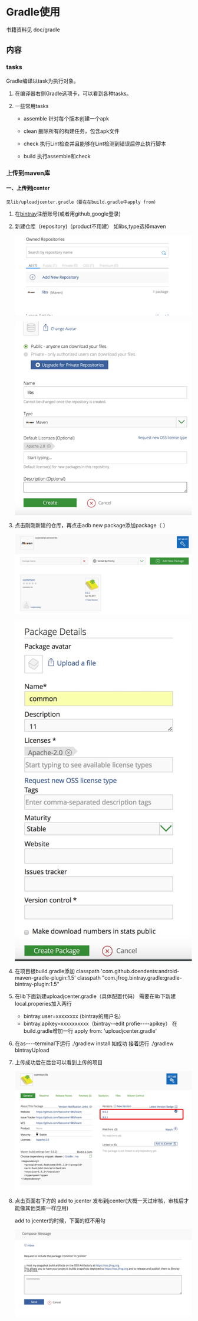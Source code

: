 # Gradle使用
   书籍资料见  doc/gradle
   
   
## 内容   

### tasks
  Gradle编译以task为执行对象。

1. 在编译器右侧Gradle选项卡，可以看到各种tasks。

2. 一些常用tasks 
   * assemble 针对每个版本创建一个apk
   
   * clean 删除所有的构建任务，包含apk文件
   
   * check 执行Lint检查并且能够在Lint检测到错误后停止执行脚本
   
   * build 执行assemble和check
















### 上传到maven库

#### 一、上传到jcenter
    
    见lib/uploadjcenter.gradle（要在在build.gradle中apply from）
    
    
    
 1.  在[bintray](https://bintray.com/)注册账号(或者用github,google登录)

 2.  新建仓库（repository)（product不用建） 如libs,type选择maven  
 
     ![新建仓库](./pic/gradle/pic1.png)
     
     ![新建仓库](./pic/gradle/pic3.png)
 
 3.  点击刚刚新建的仓库，再点击adb new package添加package（ ）
     
     ![package](./pic/gradle/pic2.png)
     
     ![package](./pic/gradle/pic4.png)
  
 4.  在项目根build.gradle添加
     classpath 'com.github.dcendents:android-maven-gradle-plugin:1.5'
     classpath "com.jfrog.bintray.gradle:gradle-bintray-plugin:1.5"
  
 5.  在lib下面新建uploadjcenter.gradle（具体配置代码）
     需要在lib下新建local.properies加入两行
     *  bintray.user=xxxxxxxx  (bintray的用户名)
     *  bintray.apikey=xxxxxxxxxx（bintray--edit profie----apikey）
     在build.gradle增加一行 apply from: 'uploadjcenter.gradle'
     
 6.  在as----terminal下运行
      ./gradlew install 
      如成功  接着运行
      ./gradlew bintrayUpload
 
     
 7.  上传成功后在后台可以看到上传的项目
      
     
     ![package](./pic/gradle/pic5.png)
     
 8.  点击页面右下方的 add to jcenter   发布到jcenter(大概一天过审核，审核后才能像其他类库一样应用)
    
     add to jcenter的时候，下面的框不用勾
     
     ![package](./pic/gradle/pic6.png)
     
     
     
     
     
     
     